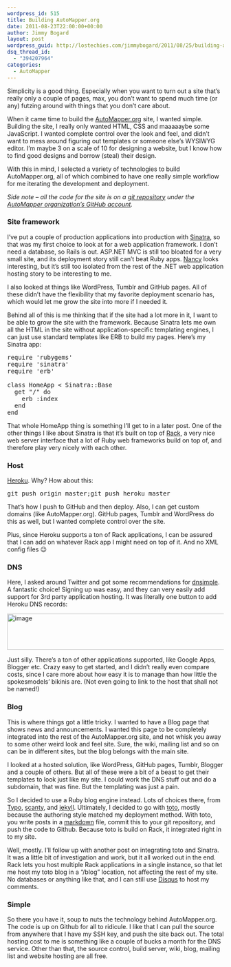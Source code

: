```yaml
---
wordpress_id: 515
title: Building AutoMapper.org
date: 2011-08-23T22:00:00+00:00
author: Jimmy Bogard
layout: post
wordpress_guid: http://lostechies.com/jimmybogard/2011/08/25/building-automapper-org/
dsq_thread_id:
  - "394207964"
categories:
  - AutoMapper
---
```

Simplicity is a good thing. Especially when you want to turn out a site that’s really only a couple of pages, max, you don’t want to spend much time (or any) futzing around with things that you don’t care about.

When it came time to build the [AutoMapper.org](http://automapper.org/) site, I wanted simple. Building the site, I really only wanted HTML, CSS and maaaaaybe some JavaScript. I wanted complete control over the look and feel, and didn’t want to mess around figuring out templates or someone else’s WYSIWYG editor. I’m maybe 3 on a scale of 10 for designing a website, but I know how to find good designs and borrow (steal) their design.

With this in mind, I selected a variety of technologies to build AutoMapper.org, all of which combined to have one really simple workflow for me iterating the development and deployment.

_Side note – all the code for the site is on a [git repository](https://github.com/AutoMapper/AutoMapper.website) under the [AutoMapper organization’s GitHub account](https://github.com/AutoMapper)._

### Site framework

I’ve put a couple of production applications into production with [Sinatra](http://www.sinatrarb.com/), so that was my first choice to look at for a web application framework. I don’t need a database, so Rails is out. ASP.NET MVC is still too bloated for a very small site, and its deployment story still can’t beat Ruby apps. [Nancy](https://github.com/NancyFx/Nancy) looks interesting, but it’s still too isolated from the rest of the .NET web application hosting story to be interesting to me.

I also looked at things like WordPress, Tumblr and GitHub pages. All of these didn’t have the flexibility that my favorite deployment scenario has, which would let me grow the site into more if I needed it.

Behind all of this is me thinking that if the site had a lot more in it, I want to be able to grow the site with the framework. Because Sinatra lets me own all the HTML in the site without application-specific templating engines, I can just use standard templates like ERB to build my pages. Here’s my Sinatra app:

<pre>require 'rubygems'
require 'sinatra'
require 'erb'

class HomeApp &lt; Sinatra::Base
  get "/" do
  	erb :index
  end
end</pre>

That whole HomeApp thing is something I’ll get to in a later post. One of the other things I like about Sinatra is that it’s built on top of [Rack](http://rack.rubyforge.org/), a very nice web server interface that a lot of Ruby web frameworks build on top of, and therefore play very nicely with each other.

### Host

[Heroku](http://www.heroku.com/). Why? How about this:

<pre>git push origin master;git push heroku master</pre>

That’s how I push to GitHub and then deploy. Also, I can get custom domains (like AutoMapper.org). GitHub pages, Tumblr and WordPress do this as well, but I wanted complete control over the site.

Plus, since Heroku supports a ton of Rack applications, I can be assured that I can add on whatever Rack app I might need on top of it. And no XML config files 😉

### DNS

Here, I asked around Twitter and got some recommendations for [dnsimple](https://dnsimple.com/r/18ba7dd8f1a214). A fantastic choice! Signing up was easy, and they can very easily add support for 3rd party application hosting. It was literally one button to add Heroku DNS records:

[<img style="display: inline; border: 0px;" title="image" src="http://lostechies.com/content/jimmybogard/uploads/2011/08/image_thumb.png" border="0" alt="image" width="644" height="84" />](http://lostechies.com/content/jimmybogard/uploads/2011/08/image.png)

Just silly. There’s a ton of other applications supported, like Google Apps, Blogger etc. Crazy easy to get started, and I didn’t really even compare costs, since I care more about how easy it is to manage than how little the spokesmodels’ bikinis are. (Not even going to link to the host that shall not be named!)

### Blog

This is where things got a little tricky. I wanted to have a Blog page that shows news and announcements. I wanted this page to be completely integrated into the rest of the AutoMapper.org site, and not whisk you away to some other weird look and feel site. Sure, the wiki, mailing list and so on can be in different sites, but the blog belongs with the main site.

I looked at a hosted solution, like WordPress, GitHub pages, Tumblr, Blogger and a couple of others. But all of these were a bit of a beast to get their templates to look just like my site. I could work the DNS stuff out and do a subdomain, that was fine. But the templating was just a pain.

So I decided to use a Ruby blog engine instead. Lots of choices there, from [Typo](http://fdv.github.com/typo/), [scanty](https://github.com/adamwiggins/scanty), and [jekyll](http://jekyllrb.com/). Ultimately, I decided to go with [toto](http://cloudhead.io/toto), mostly because the authoring style matched my deployment method. With toto, you write posts in a [markdown](http://daringfireball.net/projects/markdown/) file, commit this to your git repository, and push the code to Github. Because toto is build on Rack, it integrated right in to my site.

Well, mostly. I’ll follow up with another post on integrating toto and Sinatra. It was a little bit of investigation and work, but it all worked out in the end. Rack lets you host multiple Rack applications in a single instance, so that let me host my toto blog in a “/blog” location, not affecting the rest of my site. No databases or anything like that, and I can still use [Disqus](http://disqus.com) to host my comments.

### Simple

So there you have it, soup to nuts the technology behind AutoMapper.org. The code is up on Github for all to ridicule. I like that I can pull the source from anywhere that I have my SSH key, and push the site back out. The total hosting cost to me is something like a couple of bucks a month for the DNS service. Other than that, the source control, build server, wiki, blog, mailing list and website hosting are all free.